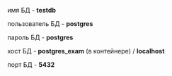 имя БД - **testdb**

пользователь БД - **postgres**

пароль БД - **postgres**

хост БД - **postgres_exam** (в контейнере) / **localhost**

порт БД - **5432**
